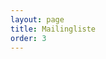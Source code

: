 ```yaml
---
layout: page
title: Mailingliste
order: 3
---
```


<iframe data-w-type="embedded" frameborder="0" scrolling="no" marginheight="0" marginwidth="0" src="https://1wuqm.mjt.lu/wgt/1wuqm/0250/form?c=bddb9e58" width="100%" style="height: 0;"></iframe>

<script type="text/javascript" src="https://app.mailjet.com/pas-nc-embedded-v1.js"></script>
